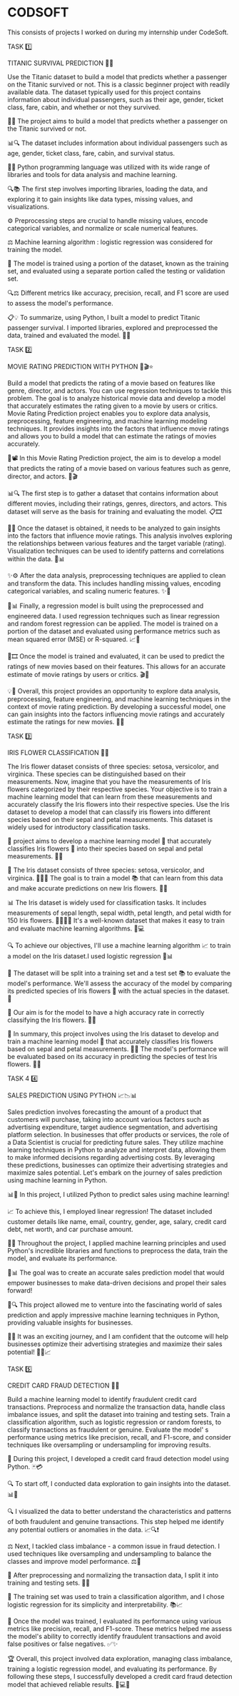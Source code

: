 # CODSOFT
This consists of projects I worked on during my internship under CodeSoft.


TASK 1️⃣

TITANIC SURVIVAL PREDICTION 🚢⚓

Use the Titanic dataset to build a model that predicts whether a
passenger on the Titanic survived or not. This is a classic beginner
project with readily available data.
The dataset typically used for this project contains information
about individual passengers, such as their age, gender, ticket
class, fare, cabin, and whether or not they survived.

🚢💥 The project aims to build a model that predicts whether a passenger on the Titanic survived or not.

📊🔍 The dataset includes information about individual passengers such as age, gender, ticket class, fare, cabin, and survival status.

🐍🔮 Python programming language was utilized with its wide range of libraries and tools for data analysis and machine learning.

🔍📚 The first step involves importing libraries, loading the data, and exploring it to gain insights like data types, missing values, and visualizations.

⚙️ Preprocessing steps are crucial to handle missing values, encode categorical variables, and normalize or scale numerical features.

⚖️ Machine learning algorithm : logistic regression was considered for training the model.

📝 The model is trained using a portion of the dataset, known as the training set, and evaluated using a separate portion called the testing or validation set.

🔍⚖️ Different metrics like accuracy, precision, recall, and F1 score are used to assess the model's performance.


📋💡 To summarize, using Python, I built a model to predict Titanic passenger survival. I imported libraries, explored and preprocessed the data, trained and evaluated the model. 🚀🌟

TASK 2️⃣

MOVIE RATING PREDICTION WITH PYTHON 🍿🎬⭐

Build a model that predicts the rating of a movie based on
features like genre, director, and actors. You can use regression
techniques to tackle this problem.
The goal is to analyze historical movie data and develop a model
that accurately estimates the rating given to a movie by users or
critics.
Movie Rating Prediction project enables you to explore data
analysis, preprocessing, feature engineering, and machine
learning modeling techniques. It provides insights into the factors
that influence movie ratings and allows you to build a model that
can estimate the ratings of movies accurately.

🌟📽️ In this Movie Rating Prediction project, the aim is to develop a model that predicts the rating of a movie based on various features such as genre, director, and actors. 🎥🎬

📊🔍 The first step is to gather a dataset that contains information about different movies, including their ratings, genres, directors, and actors. This dataset will serve as the basis for training and evaluating the model. 📋🎞️

🔬💡 Once the dataset is obtained, it needs to be analyzed to gain insights into the factors that influence movie ratings. This analysis involves exploring the relationships between various features and the target variable (rating). Visualization techniques can be used to identify patterns and correlations within the data. 🧪📊

✨⚙️ After the data analysis, preprocessing techniques are applied to clean and transform the data. This includes handling missing values, encoding categorical variables, and scaling numeric features. ✨🧹


🧠📊 Finally, a regression model is built using the preprocessed and engineered data. I used regression techniques such as linear regression and random forest regression can be applied. The model is trained on a portion of the dataset and evaluated using performance metrics such as mean squared error (MSE) or R-squared. 📈🧮

🔮🎞️ Once the model is trained and evaluated, it can be used to predict the ratings of new movies based on their features. This allows for an accurate estimate of movie ratings by users or critics. 🎬🌟

💡🚀 Overall, this project provides an opportunity to explore data analysis, preprocessing, feature engineering, and machine learning techniques in the context of movie rating prediction. By developing a successful model, one can gain insights into the factors influencing movie ratings and accurately estimate the ratings for new movies. 🌟🎥

TASK 3️⃣

IRIS FLOWER CLASSIFICATION 🪷🌼

The Iris flower dataset consists of three species: setosa, versicolor,
and virginica. These species can be distinguished based on their
measurements. Now, imagine that you have the measurements
of Iris flowers categorized by their respective species. Your
objective is to train a machine learning model that can learn from
these measurements and accurately classify the Iris flowers into
their respective species.
Use the Iris dataset to develop a model that can classify iris
flowers into different species based on their sepal and petal
measurements. This dataset is widely used for introductory
classification tasks.

🌸 project aims to develop a machine learning model 🤖 that accurately classifies Iris flowers 🌺 into their species based on sepal and petal measurements. 📏📐

🌿 The Iris dataset consists of three species: setosa, versicolor, and virginica. 🌸🌼🌺 The goal is to train a model 📚 that can learn from this data and make accurate predictions on new Iris flowers. 💭💡

📊 The Iris dataset is widely used for classification tasks. It includes measurements of sepal length, sepal width, petal length, and petal width for 150 Iris flowers. 📏🌸🌼🌺 It's a well-known dataset that makes it easy to train and evaluate machine learning algorithms. 🧠💻

🔍 To achieve our objectives, I'll use a machine learning algorithm 📈 to train a model on the Iris dataset.I used logistic regression 🌳📊

🔄 The dataset will be split into a training set and a test set 📚 to evaluate the model's performance. We'll assess the accuracy of the model by comparing its predicted species of Iris flowers 🌺 with the actual species in the dataset. 🎯

🎉 Our aim is for the model to have a high accuracy rate in correctly classifying the Iris flowers. 🌸✨

🌼 In summary, this project involves using the Iris dataset to develop and train a machine learning model 🌺 that accurately classifies Iris flowers based on sepal and petal measurements. 📏📐 The model's performance will be evaluated based on its accuracy in predicting the species of test Iris flowers. 🎯🤖

TASK 4 4️⃣

SALES PREDICTION USING PYTHON 📈📉📊

Sales prediction involves forecasting the amount of a product that
customers will purchase, taking into account various factors such as
advertising expenditure, target audience segmentation, and
advertising platform selection.
In businesses that offer products or services, the role of a Data
Scientist is crucial for predicting future sales. They utilize machine
learning techniques in Python to analyze and interpret data, allowing
them to make informed decisions regarding advertising costs. By
leveraging these predictions, businesses can optimize their
advertising strategies and maximize sales potential. Let's embark on
the journey of sales prediction using machine learning in Python.

📊🤖 In this project, I utilized Python to predict sales using machine learning! 

📈 To achieve this, I employed linear regression! The dataset included customer details like name, email, country, gender, age, salary, credit card debt, net worth, and car purchase amount. 

💪✨ Throughout the project, I applied machine learning principles and used Python's incredible libraries and functions to preprocess the data, train the model, and evaluate its performance.

🚀📊 The goal was to create an accurate sales prediction model that would empower businesses to make data-driven decisions and propel their sales forward!

🌟🔍 This project allowed me to venture into the fascinating world of sales prediction and apply impressive machine learning techniques in Python, providing valuable insights for businesses.

🔑💼 It was an exciting journey, and I am confident that the outcome will help businesses optimize their advertising strategies and maximize their sales potential! 💪🚀📈

TASK 5️⃣

CREDIT CARD FRAUD DETECTION 🪪❌

Build a machine learning model to identify fraudulent credit card
transactions.
Preprocess and normalize the transaction data, handle class
imbalance issues, and split the dataset into training and testing sets.
Train a classification algorithm, such as logistic regression or random
forests, to classify transactions as fraudulent or genuine.
Evaluate the model'
s performance using metrics like precision, recall,
and F1-score, and consider techniques like oversampling or
undersampling for improving results.

🔭 During this project, I developed a credit card fraud detection model using Python. 🃏💳

🔍 To start off, I conducted data exploration to gain insights into the dataset. 📊🔎

🔍 I visualized the data to better understand the characteristics and patterns of both fraudulent and genuine transactions. This step helped me identify any potential outliers or anomalies in the data. 📈🔍❗️

⚖️ Next, I tackled class imbalance - a common issue in fraud detection. I used techniques like oversampling and undersampling to balance the classes and improve model performance. ⚖️💪

🔄 After preprocessing and normalizing the transaction data, I split it into training and testing sets. 🔄🔢

🧮 The training set was used to train a classification algorithm, and I chose logistic regression for its simplicity and interpretability. 📚📈

💯 Once the model was trained, I evaluated its performance using various metrics like precision, recall, and F1-score. These metrics helped me assess the model's ability to correctly identify fraudulent transactions and avoid false positives or false negatives. ✅✨

🏆 Overall, this project involved data exploration, managing class imbalance, training a logistic regression model, and evaluating its performance. By following these steps, I successfully developed a credit card fraud detection model that achieved reliable results. 🚀💻💯
